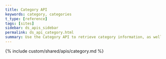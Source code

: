 ```yaml
---
title: Category API
keywords: category, categories
t_type: [reference]
tags: [sites]
sidebar: ds_apis_sidebar
permalink: ds_api_category.html
summary: ​Use the Category API to retrieve category information, as well as to update, replace, create, and delete categories.
---
```

{% include custom/shared/apis/category.md %}